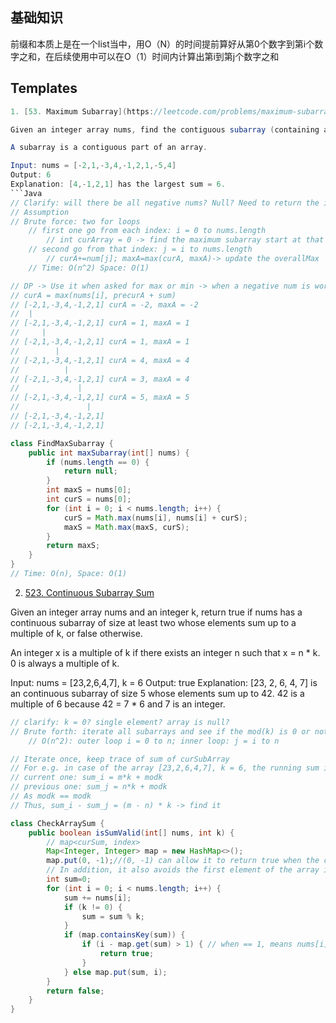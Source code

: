 ## 基础知识
前缀和本质上是在一个list当中，用O（N）的时间提前算好从第0个数字到第i个数字之和，在后续使用中可以在O（1）时间内计算出第i到第j个数字之和

## Templates
```Java
1. [53. Maximum Subarray](https://leetcode.com/problems/maximum-subarray/)

Given an integer array nums, find the contiguous subarray (containing at least one number) which has the largest sum and return its sum.

A subarray is a contiguous part of an array.

Input: nums = [-2,1,-3,4,-1,2,1,-5,4]
Output: 6
Explanation: [4,-1,2,1] has the largest sum = 6.
```Java
// Clarify: will there be all negative nums? Null? Need to return the index?
// Assumption
// Brute force: two for loops
    // first one go from each index: i = 0 to nums.length 
        // int curArray = 0 -> find the maximum subarray start at that index
    // second go from that index: j = i to nums.length
        // curA+=num[j]; maxA=max(curA, maxA)-> update the overallMax
    // Time: O(n^2) Space: O(1)

// DP -> Use it when asked for max or min -> when a negative num is worth keeping -> when the subArray is negative, it's not worth
// curA = max(nums[i], precurA + sum)
// [-2,1,-3,4,-1,2,1] curA = -2, maxA = -2
//  |
// [-2,1,-3,4,-1,2,1] curA = 1, maxA = 1
//     |
// [-2,1,-3,4,-1,2,1] curA = 1, maxA = 1
//        |
// [-2,1,-3,4,-1,2,1] curA = 4, maxA = 4
//          |
// [-2,1,-3,4,-1,2,1] curA = 3, maxA = 4
//             |
// [-2,1,-3,4,-1,2,1] curA = 5, maxA = 5
//               |
// [-2,1,-3,4,-1,2,1]
// [-2,1,-3,4,-1,2,1]

class FindMaxSubarray {
    public int maxSubarray(int[] nums) {
        if (nums.length == 0) {
            return null;
        }
        int maxS = nums[0];
        int curS = nums[0];
        for (int i = 0; i < nums.length; i++) {
            curS = Math.max(nums[i], nums[i] + curS);
            maxS = Math.max(maxS, curS);
        }
        return maxS;
    }
}
// Time: O(n), Space: O(1)

```
2. [523. Continuous Subarray Sum](https://leetcode.com/problems/continuous-subarray-sum/)

Given an integer array nums and an integer k, return true if nums has a continuous subarray of size at least two whose elements sum up to a multiple of k, or false otherwise.

An integer x is a multiple of k if there exists an integer n such that x = n * k. 0 is always a multiple of k.

Input: nums = [23,2,6,4,7], k = 6
Output: true
Explanation: [23, 2, 6, 4, 7] is an continuous subarray of size 5 whose elements sum up to 42.
42 is a multiple of 6 because 42 = 7 * 6 and 7 is an integer.

```Java
// clarify: k = 0? single element? array is null?
// Brute forth: iterate all subarrays and see if the mod(k) is 0 or not 
    // O(n^2): outer loop i = 0 to n; inner loop: j = i to n

// Iterate once, keep trace of sum of curSubArray
// For e.g. in case of the array [23,2,6,4,7], k = 6, the running sum is [23,25,31,35,42] and the remainders are [5,1,1,5,0]. We got remainder 5 at index 0 and at index 3. That means, in between these two indexes we must have added a number which is multiple of the k.
// current one: sum_i = m*k + modk
// previous one: sum_j = n*k + modk 
// As modk == modk
// Thus, sum_i - sum_j = (m - n) * k -> find it

class CheckArraySum {
    public boolean isSumValid(int[] nums, int k) {
        // map<curSum, index>
        Map<Integer, Integer> map = new HashMap<>();
        map.put(0, -1);//(0, -1) can allow it to return true when the curSum%k=0,
        // In addition, it also avoids the first element of the array is the multiple of k, since 0-(-1)=1 is not greater than 1.
        int sum=0;
        for (int i = 0; i < nums.length; i++) {
            sum += nums[i];
            if (k != 0) {
                sum = sum % k;
            }
            if (map.containsKey(sum)) {
                if (i - map.get(sum) > 1) { // when == 1, means nums[i] % k == 0
                    return true;
                }
            } else map.put(sum, i);
        }
        return false;
    }
}


```


```